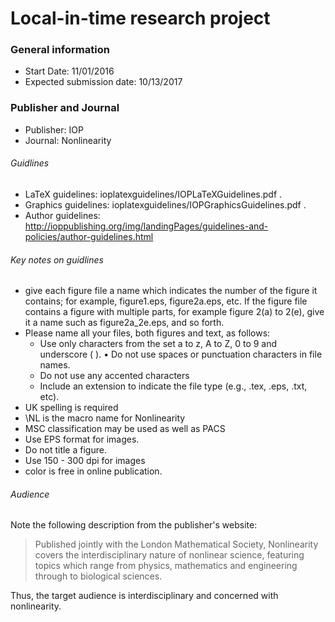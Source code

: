 # Local-in-time research project
### General information
- Start Date: 11/01/2016
- Expected submission date: 10/13/2017


### Publisher and Journal

- Publisher: IOP
- Journal: Nonlinearity

###### Guidlines
- LaTeX guidelines: ioplatexguidelines/IOPLaTeXGuidelines.pdf .
-  Graphics guidelines: ioplatexguidelines/IOPGraphicsGuidelines.pdf .
- Author guidelines: http://ioppublishing.org/img/landingPages/guidelines-and-policies/author-guidelines.html

###### Key notes on guidlines
- give each figure file a name which indicates the number of the figure it contains; for example, figure1.eps, figure2a.eps, etc. If the figure file contains a figure with multiple parts, for example figure 2(a) to 2(e), give it a name such as figure2a_2e.eps, and so forth.
- Please name all your files, both figures and text, as follows:
    - Use only characters from the set a to z, A to Z, 0 to 9 and underscore ( ). • Do not use spaces or punctuation characters in file names.
    - Do not use any accented characters
    - Include an extension to indicate the file type (e.g., .tex, .eps, .txt, etc).
- UK spelling is required
- \NL is the macro name for Nonlinearity
- MSC classification may be used as well as PACS
- Use EPS format for images.
- Do not title a figure.
- Use 150 - 300 dpi for images
- color is free in online publication.


###### Audience
Note the following description from the publisher's website:

> Published jointly with the London Mathematical Society, Nonlinearity covers the interdisciplinary nature of nonlinear science, featuring topics which range from physics, mathematics and engineering through to biological sciences.

Thus, the target audience is interdisciplinary and concerned with nonlinearity.
